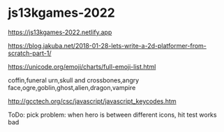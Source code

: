 # js13kgames-2022

https://js13kgames-2022.netlify.app

https://blog.jakuba.net/2018-01-28-lets-write-a-2d-platformer-from-scratch-part-1/

https://unicode.org/emoji/charts/full-emoji-list.html

coffin,funeral urn,skull and crossbones,angry face,ogre,goblin,ghost,alien,dragon,vampire

http://gcctech.org/csc/javascript/javascript_keycodes.htm

ToDo: pick problem: when hero is between different icons, hit test works bad
